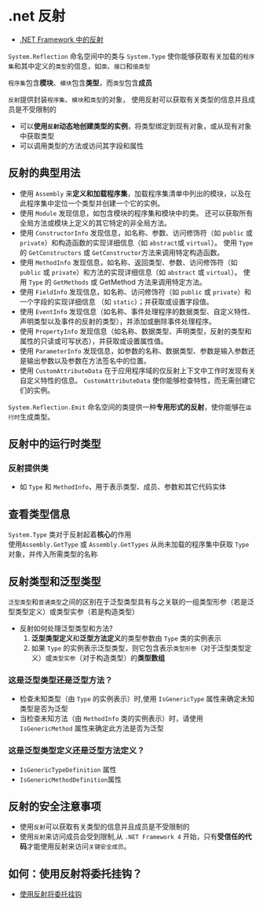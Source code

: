 # .net 反射 

- [.NET Framework 中的反射](https://msdn.microsoft.com/zh-cn/library/f7ykdhsy(v=vs.110).aspx)

`System.Reflection` 命名空间中的类与 `System.Type` 使你能够获取有关加载的`程序集`和其中定义的`类型`的信息，如`类`、`接口`和`值类型`

`程序集`包含**模块**、`模块`包含**类型**，而`类型`包含**成员**


`反射`提供封装`程序集`、`模块`和`类型`的对象，
使用反射可以获取有关类型的信息并且成员是不受限制的


- 可以**使用`反射`动态地创建类型的实例**，将类型绑定到现有对象，或从现有对象中获取类型
- 可以调用类型的方法或访问其字段和属性

## 反射的典型用法
- 使用 `Assembly` 来**定义和加载程序集**，加载程序集清单中列出的模块，以及在此程序集中定位一个类型并创建一个它的实例。
- 使用 `Module` 发现信息，如包含模块的程序集和模块中的类。 还可以获取所有全局方法或模块上定义的其它特定的非全局方法。
- 使用 `ConstructorInfo` 发现信息，如名称、参数、访问修饰符（如 `public` 或 `private`）和构造函数的实现详细信息（如 `abstract`或 `virtual`）。 使用 `Type` 的 `GetConstructors` 或 `GetConstructor`方法来调用特定构造函数。
- 使用 `MethodInfo` 发现信息，如名称、返回类型、参数、访问修饰符（如 `public` 或 `private`）和方法的实现详细信息（如 `abstract` 或 `virtual`）。 使用 `Type` 的 `GetMethods` 或 GetMethod 方法来调用特定方法。
- 使用 `FieldInfo` 发现信息，如名称、访问修饰符（如 `public` 或 `private`）和一个字段的实现详细信息 （如 `static`）；并获取或设置字段值。
- 使用 `EventInfo` 发现信息（如名称、事件处理程序的数据类型、自定义特性、声明类型以及事件的反射的类型），并添加或删除事件处理程序。
- 使用 `PropertyInfo` 发现信息（如名称、数据类型、声明类型，反射的类型和属性的只读或可写状态），并获取或设置属性值。
- 使用 `ParameterInfo` 发现信息，如参数的名称、数据类型、参数是输入参数还是输出参数以及参数在方法签名中的位置。
- 使用 `CustomAttributeData` 在于应用程序域的仅反射上下文中工作时发现有关自定义特性的信息。 `CustomAttributeData` 使你能够检查特性，而无需创建它们的实例。


`System.Reflection.Emit` 命名空间的类提供一种**专用形式的反射**，使你能够在`运行时`生成类型。


## 反射中的运行时类型
### 反射提供类
- 如 `Type` 和 `MethodInfo`，用于表示类型、成员、参数和其它代码实体

## 查看类型信息
`System.Type` 类对于反射起着**核心**的作用  
使用`Assembly.GetType` 或 `Assembly.GetTypes` 从尚未加载的程序集中获取 `Type` 对象，并传入所需类型的名称

## 反射类型和泛型类型
`泛型类型`和`普通类型`之间的区别在于泛型类型具有与之关联的一组类型形参（若是泛型类型定义）或类型实参（若是构造类型）
- 反射如何处理泛型类型和方法?
  1. **泛型类型定义**和**泛型方法定义**的类型参数由 `Type` 类的实例表示
  2. 如果 `Type` 的实例表示泛型类型，则它包含表示`类型形参`（对于泛型类型定义）或`类型实参`（对于构造类型）的**类型数组**

### 这是泛型类型还是泛型方法？
- 检查未知类型（由 `Type` 的实例表示）时,使用 `IsGenericType` 属性来确定未知类型是否为泛型 
- 当检查未知方法（由 `MethodInfo` 类的实例表示）时，请使用 `IsGenericMethod` 属性来确定此方法是否为泛型
### 这是泛型类型定义还是泛型方法定义？
-  `IsGenericTypeDefinition` 属性
-  `IsGenericMethodDefinition`属性



## 反射的安全注意事项
- 使用`反射`可以获取有关类型的信息并且成员是不受限制的
- 使用`反射`来访问成员会受到限制,从 `.NET Framework 4` 开始，只有**受信任的代码**才能使用反射来访问`关键安全成员`。

## 如何：使用反射将委托挂钩？
- [使用反射将委托挂钩](https://msdn.microsoft.com/zh-cn/library/ms228976(v=vs.110).aspx)



